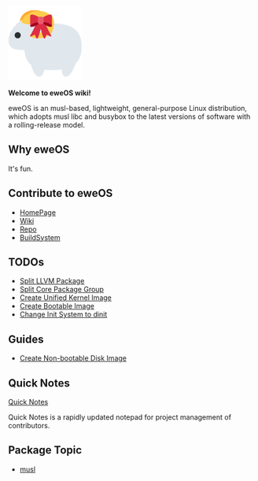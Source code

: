 <img src="/uploads/logo.png" alt="eweOS Logo" width="150"/>

**Welcome to eweOS wiki!**

eweOS is an musl-based, lightweight, general-purpose Linux distribution, which adopts musl libc and busybox to the latest versions of software with a rolling-release model.

## Why eweOS

It's fun.

## Contribute to eweOS

* [HomePage](https://os.ewe.moe)
* [Wiki](https://os-wiki.ewe.moe)
* [Repo](https://os-repo.ewe.moe)
* [BuildSystem](https://os-build.ewe.moe)

## TODOs

- [Split LLVM Package](/todos/llvm-split)
- [Split Core Package Group](/todos/core-split)
- [Create Unified Kernel Image](/todos/uni-kernel-image)
- [Create Bootable Image](/todos/bootable-image)
- [Change Init System to dinit](/todos/move-to-dinit)

## Guides

- [Create Non-bootable Disk Image](/guides/create-nbootable-image)

## Quick Notes

[Quick Notes](/quick-notes)

Quick Notes is a rapidly updated notepad for project management of contributors.

## Package Topic

- [musl](/musl)